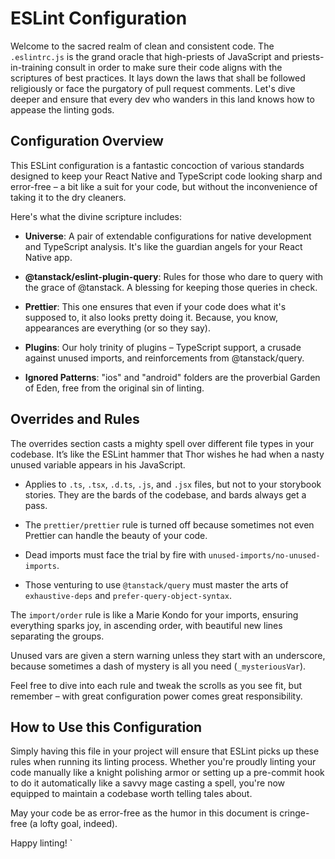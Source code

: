 
# ESLint Configuration

Welcome to the sacred realm of clean and consistent code. The `.eslintrc.js` is the grand oracle that high-priests of JavaScript and priests-in-training consult in order to make sure their code aligns with the scriptures of best practices. It lays down the laws that shall be followed religiously or face the purgatory of pull request comments. Let's dive deeper and ensure that every dev who wanders in this land knows how to appease the linting gods.

## Configuration Overview

This ESLint configuration is a fantastic concoction of various standards designed to keep your React Native and TypeScript code looking sharp and error-free – a bit like a suit for your code, but without the inconvenience of taking it to the dry cleaners.

Here's what the divine scripture includes:

- **Universe**: A pair of extendable configurations for native development and TypeScript analysis. It's like the guardian angels for your React Native app.

- **@tanstack/eslint-plugin-query**: Rules for those who dare to query with the grace of @tanstack. A blessing for keeping those queries in check.

- **Prettier**: This one ensures that even if your code does what it's supposed to, it also looks pretty doing it. Because, you know, appearances are everything (or so they say).

- **Plugins**: Our holy trinity of plugins – TypeScript support, a crusade against unused imports, and reinforcements from @tanstack/query.

- **Ignored Patterns**: "ios" and "android" folders are the proverbial Garden of Eden, free from the original sin of linting.

## Overrides and Rules

The overrides section casts a mighty spell over different file types in your codebase. It’s like the ESLint hammer that Thor wishes he had when a nasty unused variable appears in his JavaScript.

- Applies to `.ts`, `.tsx`, `.d.ts`, `.js`, and `.jsx` files, but not to your storybook stories. They are the bards of the codebase, and bards always get a pass.

- The `prettier/prettier` rule is turned off because sometimes not even Prettier can handle the beauty of your code.

- Dead imports must face the trial by fire with `unused-imports/no-unused-imports`.

- Those venturing to use `@tanstack/query` must master the arts of `exhaustive-deps` and `prefer-query-object-syntax`.

The `import/order` rule is like a Marie Kondo for your imports, ensuring everything sparks joy, in ascending order, with beautiful new lines separating the groups.

Unused vars are given a stern warning unless they start with an underscore, because sometimes a dash of mystery is all you need (`_mysteriousVar`).

Feel free to dive into each rule and tweak the scrolls as you see fit, but remember – with great configuration power comes great responsibility.

## How to Use this Configuration

Simply having this file in your project will ensure that ESLint picks up these rules when running its linting process. Whether you're proudly linting your code manually like a knight polishing armor or setting up a pre-commit hook to do it automatically like a savvy mage casting a spell, you're now equipped to maintain a codebase worth telling tales about.

May your code be as error-free as the humor in this document is cringe-free (a lofty goal, indeed).

Happy linting!
`